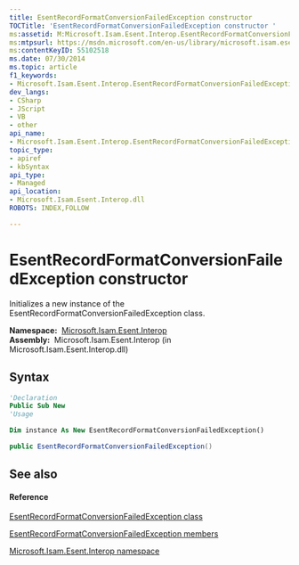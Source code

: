 ```yaml
---
title: EsentRecordFormatConversionFailedException constructor 
TOCTitle: 'EsentRecordFormatConversionFailedException constructor '
ms:assetid: M:Microsoft.Isam.Esent.Interop.EsentRecordFormatConversionFailedException.#ctor
ms:mtpsurl: https://msdn.microsoft.com/en-us/library/microsoft.isam.esent.interop.esentrecordformatconversionfailedexception.esentrecordformatconversionfailedexception(v=EXCHG.10)
ms:contentKeyID: 55102518
ms.date: 07/30/2014
ms.topic: article
f1_keywords:
- Microsoft.Isam.Esent.Interop.EsentRecordFormatConversionFailedException.EsentRecordFormatConversionFailedException
dev_langs:
- CSharp
- JScript
- VB
- other
api_name: 
- Microsoft.Isam.Esent.Interop.EsentRecordFormatConversionFailedException..ctor
topic_type: 
- apiref
- kbSyntax
api_type: 
- Managed
api_location: 
- Microsoft.Isam.Esent.Interop.dll
ROBOTS: INDEX,FOLLOW

---
```


# EsentRecordFormatConversionFailedException constructor

Initializes a new instance of the EsentRecordFormatConversionFailedException class.

**Namespace:**  [Microsoft.Isam.Esent.Interop](hh596136\(v=exchg.10\).md)  
**Assembly:**  Microsoft.Isam.Esent.Interop (in Microsoft.Isam.Esent.Interop.dll)

## Syntax

``` vb
'Declaration
Public Sub New
'Usage

Dim instance As New EsentRecordFormatConversionFailedException()
```

``` csharp
public EsentRecordFormatConversionFailedException()
```

## See also

#### Reference

[EsentRecordFormatConversionFailedException class](dn319884\(v=exchg.10\).md)

[EsentRecordFormatConversionFailedException members](dn319889\(v=exchg.10\).md)

[Microsoft.Isam.Esent.Interop namespace](hh596136\(v=exchg.10\).md)

